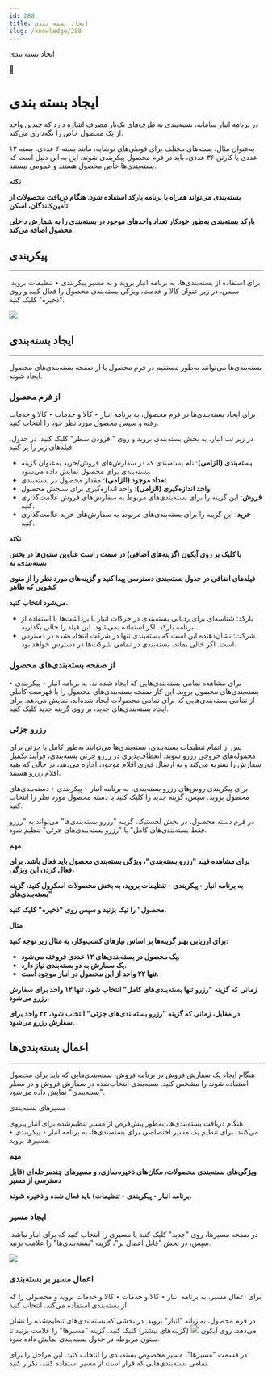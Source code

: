 ```yaml
---
id: 288
title: ایجاد بسته بندی
slug: /knowledge/288
---
```



 

ایجاد بسته بندی

 

 

📖

# ایجاد بسته بندی

در برنامه انبار سامانه، بسته‌بندی به ظرف‌های یک‌بار مصرف اشاره دارد که چندین واحد از یک محصول خاص را نگه‌داری می‌کند.

به‌عنوان مثال، بسته‌های مختلف برای قوطی‌های نوشابه، مانند بسته ۶ عددی، بسته ۱۲ عددی یا کارتن ۳۶ عددی، باید در فرم محصول پیکربندی شوند. این به این دلیل است که بسته‌بندی‌ها خاص محصول هستند و عمومی نیستند.

**نکته**

**بسته‌بندی می‌تواند همراه با برنامه بارکد استفاده شود. هنگام دریافت محصولات از تأمین‌کنندگان، اسکن**

**بارکد بسته‌بندی به‌طور خودکار تعداد واحدهای موجود در بسته‌بندی را به شمارش داخلی محصول اضافه می‌کند.**

## **پیکربندی**

---

برای استفاده از بسته‌بندی‌ها، به برنامه انبار بروید و به مسیر پیکربندی ‣ تنظیمات بروید. سپس، در زیر عنوان کالا و خدمت، ویژگی بسته‌بندی‌ محصول را فعال کنید و روی "ذخیره" کلیک کنید.

![](https://odoofarsi.com/web/image/5685-8c926f09/Screen%20Shot%202024-10-06%20at%207.07.41%20PM.png?access_token=f7c098d4-8b29-473a-bf39-30490ca5ba93)

## **ایجاد بسته‌بندی**

---

بسته‌بندی‌ها می‌توانند به‌طور مستقیم در فرم محصول یا از صفحه بسته‌بندی‌های محصول ایجاد شوند.

### **از فرم محصول**

برای ایجاد بسته‌بندی‌ها در فرم محصول، به برنامه انبار ‣ کالا و خدمات ‣ کالا و خدمات رفته و سپس محصول مورد نظر خود را انتخاب کنید.

در زیر تب انبار، به بخش بسته‌بندی بروید و روی "افزودن سطر" کلیک کنید. در جدول، فیلدهای زیر را پر کنید:

* **بسته‌بندی (الزامی)**: نام بسته‌بندی که در سفارش‌های فروش/خرید به‌عنوان گزینه بسته‌بندی برای محصول نمایش داده می‌شود.
* **تعداد موجود (الزامی)**: مقدار محصول در بسته‌بندی.
* **واحد اندازه‌گیری (الزامی)**: واحد اندازه‌گیری برای سنجش محصول.
* **فروش**: این گزینه را برای بسته‌بندی‌های مربوط به سفارش‌های فروش علامت‌گذاری کنید.
* **خرید**: این گزینه را برای بسته‌بندی‌های مربوط به سفارش‌های خرید علامت‌گذاری کنید.

**نکته**

**با کلیک بر روی آیکون (گزینه‌های اضافی) در سمت راست عناوین ستون‌ها در بخش بسته‌بندی، به**

**فیلدهای اضافی در جدول بسته‌بندی دسترسی پیدا کنید و گزینه‌های مورد نظر را از منوی کشویی که ظاهر**

**می‌شود انتخاب کنید.**

* بارکد: شناسه‌ای برای ردیابی بسته‌بندی در حرکات انبار یا برداشت‌ها با استفاده از برنامه بارکد. اگر استفاده نمی‌شود، این فیلد را خالی بگذارید.
* شرکت: نشان‌دهنده این است که بسته‌بندی تنها در شرکت انتخاب‌شده در دسترس است. اگر خالی بماند، بسته‌بندی در تمامی شرکت‌ها در دسترس خواهد بود.

### **از صفحه بسته‌بندی‌های محصول**

برای مشاهده تمامی بسته‌بندی‌هایی که ایجاد شده‌اند، به برنامه انبار ‣ پیکربندی ‣ بسته‌بندی‌های محصول بروید. این کار صفحه بسته‌بندی‌های محصول را با فهرست کاملی از تمامی بسته‌بندی‌هایی که برای تمامی محصولات ایجاد شده‌اند، نمایش می‌دهد. برای ایجاد بسته‌بندی‌های جدید، بر روی گزینه جدید کلیک کنید.

### **رزرو جزئی**

پس از اتمام تنظیمات بسته‌بندی، بسته‌بندی‌ها می‌توانند به‌طور کامل یا جزئی برای محموله‌های خروجی رزرو شوند. انعطاف‌پذیری در رزرو جزئی بسته‌بندی، فرآیند تکمیل سفارش را تسریع می‌کند و به ارسال فوری اقلام موجود، اجازه می‌دهد، در حالی که بقیه اقلام رزرو هستند.

برای پیکربندی روش‌های رزرو بسته‌بندی، به برنامه انبار ‣ پیکربندی ‣ دسته‌بندی‌های محصول بروید. سپس، گزینه جدید را کلیک کنید یا دسته محصول مورد نظر را انتخاب کنید.

در فرم دسته محصول، در بخش لجستیک، گزینه "رزرو بسته‌بندی‌ها" می‌تواند به "رزرو فقط بسته‌بندی‌های کامل" یا "رزرو بسته‌بندی‌های جزئی" تنظیم شود.

**مهم**

**برای مشاهده فیلد "رزرو بسته‌بندی"، ویژگی بسته‌بندی محصول باید فعال باشد. برای فعال کردن این ویژگی،**

**به برنامه انبار ‣ پیکربندی ‣ تنظیمات بروید، به بخش محصولات اسکرول کنید، گزینه "بسته‌بندی‌های**

**محصول" را تیک بزنید و سپس روی "ذخیره" کلیک کنید.**

**مثال**

**برای ارزیابی بهتر گزینه‌ها بر اساس نیازهای کسب‌وکار، به مثال زیر توجه کنید:**

* **یک محصول در بسته‌بندی‌های ۱۲ عددی فروخته می‌شود.**
* **یک سفارش به دو بسته‌بندی نیاز دارد.**
* **تنها ۲۲ واحد از این محصول در انبار موجود است.**

**زمانی که گزینه "رزرو تنها بسته‌بندی‌های کامل" انتخاب شود، تنها ۱۲ واحد برای سفارش رزرو می‌شود.**

**در مقابل، زمانی که گزینه "رزرو بسته‌بندی‌های جزئی" انتخاب شود، ۲۲ واحد برای سفارش رزرو می‌شود.**

## **اعمال بسته‌بندی‌ها**

---

هنگام ایجاد یک سفارش فروش در برنامه فروش، بسته‌بندی‌هایی که باید برای محصول استفاده شوند را مشخص کنید. بسته‌بندی انتخاب‌شده در سفارش فروش و در سطر "بسته‌بندی" نمایش داده می‌شود.

مسیرهای بسته‌بندی

هنگام دریافت بسته‌بندی‌ها، به‌طور پیش‌فرض از مسیر تنظیم‌شده برای انبار پیروی می‌کنند. برای تنظیم یک مسیر اختصاصی برای بسته‌بندی‌ها، به برنامه انبار ‣ پیکربندی ‣ مسیرها بروید.

**مهم**

**ویژگی‌های بسته‌بندی محصولات، مکان‌های ذخیره‌سازی، و مسیرهای چندمرحله‌ای (قابل دسترسی از مسیر**

**برنامه انبار ‣ پیکربندی ‣ تنظیمات) باید فعال شده و ذخیره شوند.**

### **ایجاد مسیر**

در صفحه مسیرها، روی "جدید" کلیک کنید یا مسیری را انتخاب کنید که برای انبار نباشد. سپس، در بخش "قابل اعمال بر"، گزینه "بسته‌بندی‌ها" را علامت بزنید.

![](https://odoofarsi.com/web/image/5705-48b060bc/image.png?access_token=47ae23f6-2e3f-4f6f-8709-d4b77da4486a)

### **اعمال مسیر بر بسته‌بندی**

برای اعمال مسیر، به برنامه انبار ‣ کالا و خدمات ‣ کالا و خدمات بروید و محصولی را که از بسته‌بندی استفاده می‌کند، انتخاب کنید.

در فرم محصول، به زبانه "انبار" بروید. در بخشی که بسته‌بندی‌های تنظیم‌شده را نشان می‌دهد، روی آیکون ![](https://odoofarsi.com/web/image/5706-98071294/image.png?access_token=e8779c0f-daa7-4f54-b7c4-14b86535b65a) (گزینه‌های بیشتر) کلیک کنید. گزینه "مسیرها" را علامت بزنید تا ستون مربوطه در جدول بسته‌بندی نمایش داده شود.

در قسمت "مسیرها"، مسیر مخصوص بسته‌بندی را انتخاب کنید. این مراحل را برای تمامی بسته‌بندی‌هایی که قرار است از مسیر استفاده کنند، تکرار کنید.